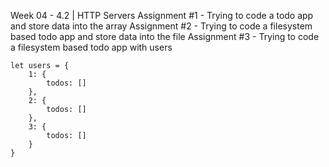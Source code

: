 Week 04 - 4.2 | HTTP Servers
Assignment #1 - Trying to code a todo app and store data into the array
Assignment #2 - Trying to code a filesystem based todo app and store data into the file
Assignment #3 - Trying to code a filesystem based todo app with users

```
let users = {
    1: {
        todos: []
    }, 
    2: {
        todos: []
    }, 
    3: {
        todos: []
    }
}
```